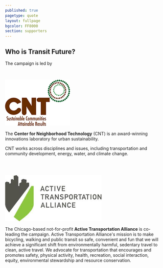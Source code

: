 ```yaml
---
published: true
pagetype: quote
layout: fullpage
bgcolor: FF8000
section: supporters
---
```


## Who is Transit Future?

The campaign is led by  

<br>

![Center for Neighborhood Technology](img/supporters/cntlogo.jpg)

The **Center for Neighborhood Technology** (CNT) is an award-winning innovations laboratory for urban sustainability. 

CNT works across disciplines and issues, including transportation and community development, energy, water, and climate change.

<br><br>

![Active Transportation Alliance](img/supporters/activetrans.jpg)

The Chicago-based not-for-profit **Active Transportation Alliance** is co-leading the campaign. Active Transportation Alliance's mission is to make bicycling, walking and public transit so safe, convenient and fun that we will achieve a significant shift from environmentally harmful, sedentary travel to clean, active travel. We advocate for transportation that encourages and promotes safety, physical activity, health, recreation, social interaction, equity, environmental stewardship and resource conservation.